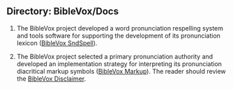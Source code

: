 ## Directory: BibleVox/Docs

1. The BibleVox project developed a word pronunciation respelling system and tools software for supporting the development of its pronunciation lexicon ([BibleVox SndSpell](./SndSpell.md)).

2. The BibleVox project selected a primary pronunciation authority and developed an implementation strategy for interpreting its pronunciation diacritical markup symbols ([BibleVox Markup](./DiacriticalMarkup.pdf)). The reader should review the [BibleVox Disclaimer](../disclaimer.md).

